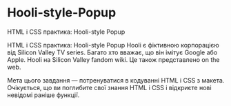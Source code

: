 # Hooli-style-Popup
HTML і CSS практика: Hooli-style Popup

HTML і CSS практика: Hooli-style Popup
Hooli є фіктивною корпорацією від Silicon Valley TV series. Багато хто вважає, що він імітує Google або Apple. Hooli на Silicon Valley fandom wiki. Це також представлено on the web.

Мета цього завдання — потренуватися в кодуванні HTML і CSS з макета. Очікується, що ви поглибите свої знання HTML і CSS і відкриєте нові невідомі раніше функції.



